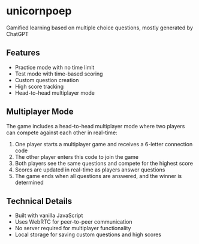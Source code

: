 # unicornpoep
Gamified learning based on multiple choice questions, mostly generated by ChatGPT

## Features
- Practice mode with no time limit
- Test mode with time-based scoring
- Custom question creation
- High score tracking
- Head-to-head multiplayer mode

## Multiplayer Mode
The game includes a head-to-head multiplayer mode where two players can compete against each other in real-time:

1. One player starts a multiplayer game and receives a 6-letter connection code
2. The other player enters this code to join the game
3. Both players see the same questions and compete for the highest score
4. Scores are updated in real-time as players answer questions
5. The game ends when all questions are answered, and the winner is determined

## Technical Details
- Built with vanilla JavaScript
- Uses WebRTC for peer-to-peer communication
- No server required for multiplayer functionality
- Local storage for saving custom questions and high scores

